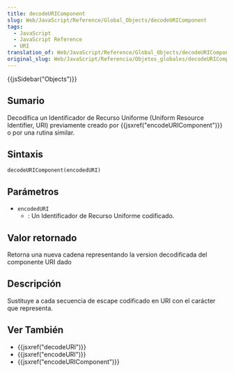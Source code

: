 ```yaml
---
title: decodeURIComponent
slug: Web/JavaScript/Reference/Global_Objects/decodeURIComponent
tags:
  - JavaScript
  - JavaScript Reference
  - URI
translation_of: Web/JavaScript/Reference/Global_Objects/decodeURIComponent
original_slug: Web/JavaScript/Referencia/Objetos_globales/decodeURIComponent
---
```

{{jsSidebar("Objects")}}

## Sumario

Decodifica un Identificador de Recurso Uniforme (Uniform Resource Identifier, URI) previamente creado por {{jsxref("encodeURIComponent")}} o por una rutina similar.

## Sintaxis

`decodeURIComponent(encodedURI)`

## Parámetros

- `encodedURI`
  - : Un Identificador de Recurso Uniforme codificado.

## Valor retornado

Retorna una nueva cadena representando la version decodificada del componente URI dado

## Descripción

Sustituye a cada secuencia de escape codificado en URI con el carácter que representa.

## Ver También

- {{jsxref("decodeURI")}}
- {{jsxref("encodeURI")}}
- {{jsxref("encodeURIComponent")}}
